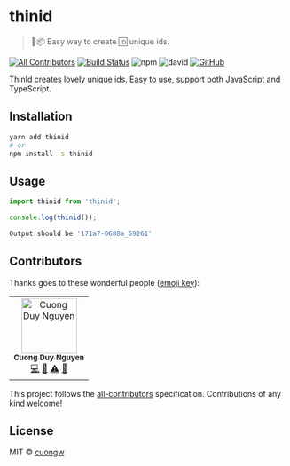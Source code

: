# thinid

> 🚀📦 Easy way to create 🆔 unique ids.

[![All Contributors](https://img.shields.io/badge/all_contributors-1-orange.svg)](#contributors)
[![Build Status](https://travis-ci.com/cuongw/thinid.svg?branch=master)](https://travis-ci.com/cuongw/thinid)
![npm](https://img.shields.io/npm/v/thinid.svg)
![david](https://img.shields.io/david/cuongw/thinid.svg)
[![GitHub](https://img.shields.io/github/license/cuongw/thinid.svg)](https://github.com/cuongw/thinid/blob/master/LICENSE)

ThinId creates lovely unique ids. Easy to use, support both JavaScript and TypeScript.

## Installation

```sh
yarn add thinid
# or
npm install -s thinid
```

## Usage

```javascript
import thinid from 'thinid';

console.log(thinid());
```

```sh
Output should be '171a7-0688a_69261'
```

## Contributors

Thanks goes to these wonderful people ([emoji key](https://allcontributors.org/docs/en/emoji-key)):

<!-- ALL-CONTRIBUTORS-LIST:START - Do not remove or modify this section -->
<!-- prettier-ignore -->
<table><tr><td align="center"><a href="http://cuongw.me"><img src="https://avatars0.githubusercontent.com/u/34389409?v=4" width="100px;" alt="Cuong Duy Nguyen"/><br /><sub><b>Cuong Duy Nguyen</b></sub></a><br /><a href="https://github.com/cuongw/thinid/commits?author=cuongw" title="Code">💻</a> <a href="https://github.com/cuongw/thinid/commits?author=cuongw" title="Documentation">📖</a> <a href="https://github.com/cuongw/thinid/commits?author=cuongw" title="Tests">⚠️</a> <a href="#review-cuongw" title="Reviewed Pull Requests">👀</a></td></tr></table>

<!-- ALL-CONTRIBUTORS-LIST:END -->

This project follows the [all-contributors](https://github.com/all-contributors/all-contributors) specification. Contributions of any kind welcome!

## License

MIT © [cuongw](https://github.com/cuongw)
